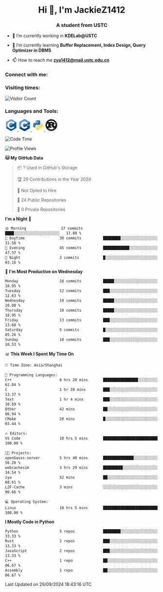 <h1 align="center">Hi 👋, I'm JackieZ1412</h1>
<h3 align="center">A student from USTC</h3>

- 🔭 I’m currently working in **KDELab@USTC**

- 🌱 I’m currently learning **Buffer Replacement, Index Design, Query Optimizer in DBMS**

- 📫 How to reach me **zya1412@mail.ustc.edu.cn**

<h3 align="left">Connect with me:</h3>
<p align="left">
</p>

<h3 align="left">Visiting times:</h3>
<p align="left">
</p>

![Visitor Count](https://profile-counter.glitch.me/Christmas/count.svg)

<h3 align="left">Languages and Tools:</h3>
<p align="left"> <a href="https://www.cprogramming.com/" target="_blank" rel="noreferrer"> <img src="https://raw.githubusercontent.com/devicons/devicon/master/icons/c/c-original.svg" alt="c" width="40" height="40"/> </a> <a href="https://www.w3schools.com/cpp/" target="_blank" rel="noreferrer"> <img src="https://raw.githubusercontent.com/devicons/devicon/master/icons/cplusplus/cplusplus-original.svg" alt="cplusplus" width="40" height="40"/> </a> <a href="https://www.python.org" target="_blank" rel="noreferrer"> <img src="https://raw.githubusercontent.com/devicons/devicon/master/icons/python/python-original.svg" alt="python" width="40" height="40"/> </a> <a href="https://www.rust-lang.org" target="_blank" rel="noreferrer"> <img src="https://raw.githubusercontent.com/devicons/devicon/master/icons/rust/rust-plain.svg" alt="rust" width="40" height="40"/> </a> </p>



<!--START_SECTION:waka-->
![Code Time](http://img.shields.io/badge/Code%20Time-923%20hrs%2052%20mins-blue)

![Profile Views](http://img.shields.io/badge/Profile%20Views-4-blue)

**🐱 My GitHub Data** 

> 📦 ? Used in GitHub's Storage 
 > 
> 🏆 29 Contributions in the Year 2024
 > 
> 🚫 Not Opted to Hire
 > 
> 📜 24 Public Repositories 
 > 
> 🔑 0 Private Repositories 
 > 
**I'm a Night 🦉** 

```text
🌞 Morning                17 commits          ████░░░░░░░░░░░░░░░░░░░░░   17.89 % 
🌆 Daytime                30 commits          ████████░░░░░░░░░░░░░░░░░   31.58 % 
🌃 Evening                45 commits          ████████████░░░░░░░░░░░░░   47.37 % 
🌙 Night                  3 commits           █░░░░░░░░░░░░░░░░░░░░░░░░   03.16 % 
```
📅 **I'm Most Productive on Wednesday** 

```text
Monday                   18 commits          █████░░░░░░░░░░░░░░░░░░░░   18.95 % 
Tuesday                  12 commits          ███░░░░░░░░░░░░░░░░░░░░░░   12.63 % 
Wednesday                19 commits          █████░░░░░░░░░░░░░░░░░░░░   20.00 % 
Thursday                 18 commits          █████░░░░░░░░░░░░░░░░░░░░   18.95 % 
Friday                   13 commits          ███░░░░░░░░░░░░░░░░░░░░░░   13.68 % 
Saturday                 5 commits           █░░░░░░░░░░░░░░░░░░░░░░░░   05.26 % 
Sunday                   10 commits          ███░░░░░░░░░░░░░░░░░░░░░░   10.53 % 
```


📊 **This Week I Spent My Time On** 

```text
🕑︎ Time Zone: Asia/Shanghai

💬 Programming Languages: 
C++                      6 hrs 20 mins       ████████████████░░░░░░░░░   62.84 % 
C                        1 hr 20 mins        ███░░░░░░░░░░░░░░░░░░░░░░   13.37 % 
Text                     1 hr 4 mins         ███░░░░░░░░░░░░░░░░░░░░░░   10.59 % 
Other                    42 mins             ██░░░░░░░░░░░░░░░░░░░░░░░   06.94 % 
CMake                    20 mins             █░░░░░░░░░░░░░░░░░░░░░░░░   03.44 % 

🔥 Editors: 
VS Code                  10 hrs 5 mins       █████████████████████████   100.00 % 

🐱‍💻 Projects: 
openGauss-server         5 hrs 40 mins       ██████████████░░░░░░░░░░░   56.20 % 
webcachesim              3 hrs 29 mins       █████████░░░░░░░░░░░░░░░░   34.54 % 
zya                      52 mins             ██░░░░░░░░░░░░░░░░░░░░░░░   08.61 % 
L2F-Cache                3 mins              ░░░░░░░░░░░░░░░░░░░░░░░░░   00.66 % 

💻 Operating System: 
Linux                    10 hrs 5 mins       █████████████████████████   100.00 % 
```

**I Mostly Code in Python** 

```text
Python                   5 repos             ████████░░░░░░░░░░░░░░░░░   33.33 % 
Rust                     2 repos             ███░░░░░░░░░░░░░░░░░░░░░░   13.33 % 
JavaScript               2 repos             ███░░░░░░░░░░░░░░░░░░░░░░   13.33 % 
C++                      1 repo              ██░░░░░░░░░░░░░░░░░░░░░░░   06.67 % 
Assembly                 1 repo              ██░░░░░░░░░░░░░░░░░░░░░░░   06.67 % 
```




 Last Updated on 29/09/2024 18:43:16 UTC
<!--END_SECTION:waka-->
